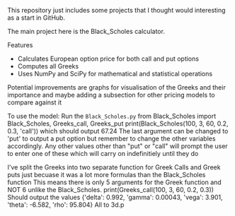 This repository just includes some projects that I thought would interesting as a start in GitHub.

The main project here is the Black_Scholes calculator.

Features
- Calculates European option price for both call and put options
- Computes all Greeks 
- Uses NumPy and SciPy for mathematical and statistical operations

Potential improvements are graphs for visualisation of the Greeks and their importance and maybe adding a subsection for other pricing models to compare against it

To use the model:
Run the `Black_Scholes.py`
from Black_Scholes import Black_Scholes, Greeks_call, Greeks_put
print(Black_Scholes(100, 3, 60, 0.2, 0.3, 'call')) which should output 67.24
The last argument can be changed to 'put' to output a put option but remember to change the other variables accordingly.
Any other values other than "put" or "call" will prompt the user to enter one of these which will carry on indefinitiely until they do

I've split the Greeks into two separate function for Greek Calls and Greek puts just becuase it was a lot more formulas than the Black_Scholes function
This means there is only 5 arguments for the Greek function and NOT 6 unlike the Black_Scholes.
print(Greeks_call(100, 3, 60, 0.2, 0.3)) Should output the values {'delta': 0.992, 'gamma': 0.00043, 'vega': 3.901, 'theta': -6.582, 'rho': 95.804} All to 3d.p
